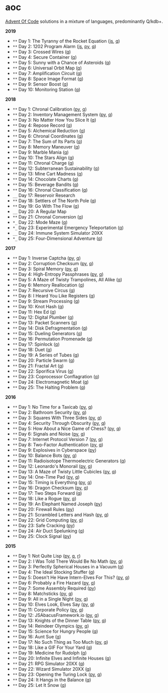 # aoc
[Advent Of Code](http://adventofcode.com/) solutions in a mixture of languages, predominantly Q/kdb+.

**2019**

  - `**` Day 1: The Tyranny of the Rocket Equation ([js](2019/01.js), [q](2019/01.q))
  - `**` Day 2: 1202 Program Alarm ([js](2019/02.js), [py](2019/02.py), [q](2019/02.q))
  - `**` Day 3: Crossed Wires ([q](2019/03.q))
  - `**` Day 4: Secure Container ([q](2019/04.q))
  - `**` Day 5: Sunny with a Chance of Asteroids ([q](2019/05.q))
  - `**` Day 6: Universal Orbit Map ([q](2019/06.q))
  - `**` Day 7: Amplification Circuit ([q](2019/07.q))
  - `**` Day 8: Space Image Format ([q](2019/08.q))
  - `**` Day 9: Sensor Boost ([q](2019/09.q))
  - `**` Day 10: Monitoring Station ([q](2019/10.q))

**2018**

  - `**` Day 1: Chronal Calibration ([py](2018/01.py), [q](2018/01.q))
  - `**` Day 2: Inventory Management System ([py](2018/02.py), [q](2018/02.q))
  - `**` Day 3: No Matter How You Slice It ([q](2018/03.q))
  - `**` Day 4: Repose Record ([q](2018/04.q))
  - `**` Day 5: Alchemical Reduction ([q](2018/05.q))
  - `**` Day 6: Chronal Coordinates ([q](2018/06.q))
  - `**` Day 7: The Sum of Its Parts ([q](2018/07.q))
  - `**` Day 8: Memory Maneuver ([q](2018/08.q))
  - `**` Day 9: Marble Mania ([q](2018/09.q))
  - `**` Day 10: The Stars Align ([q](2018/10.q))
  - `**` Day 11: Chronal Charge ([q](2018/11.q))
  - `**` Day 12: Subterranean Sustainability ([q](2018/12.q))
  - `**` Day 13: Mine Cart Madness ([q](2018/13.q))
  - `**` Day 14: Chocolate Charts ([q](2018/14.q))
  - `**` Day 15: Beverage Bandits ([q](2018/15.q))
  - `**` Day 16: Chronal Classification ([q](2018/16.q))
  - `__` Day 17: Reservoir Research
  - `**` Day 18: Settlers of The North Pole ([q](2018/18.q))
  - `**` Day 19: Go With The Flow ([q](2018/19.q))
  - `__` Day 20: A Regular Map
  - `**` Day 21: Chronal Conversion ([q](2018/21.q))
  - `*_` Day 22: Mode Maze ([q](2018/22.q))
  - `*_` Day 23: Experimental Emergency Teleportation ([q](2018/23.q))
  - `__` Day 24: Immune System Simulator 20XX
  - `*_` Day 25: Four-Dimensional Adventure ([q](2018/25.q))

**2017**

  - `**` Day 1: Inverse Captcha ([py](2017/01.py), [q](2017/01.q))
  - `**` Day 2: Corruption Checksum ([py](2017/02.py), [q](2017/02.q))
  - `**` Day 3: Spiral Memory ([py](2017/03.py), [q](2017/03.q))
  - `**` Day 4: High-Entropy Passphrases ([py](2017/04.py), [q](2017/04.q))
  - `**` Day 5: A Maze of Twisty Trampolines, All Alike ([q](2017/05.q))
  - `**` Day 6: Memory Reallocation ([q](2017/06.q))
  - `**` Day 7: Recursive Circus ([q](2017/07.q))
  - `**` Day 8: I Heard You Like Registers ([q](2017/08.q))
  - `**` Day 9: Stream Processing ([q](2017/09.q))
  - `**` Day 10: Knot Hash ([q](2017/10.q))
  - `**` Day 11: Hex Ed ([q](2017/11.q))
  - `**` Day 12: Digital Plumber ([q](2017/12.q))
  - `**` Day 13: Packet Scanners ([q](2017/13.q))
  - `**` Day 14: Disk Defragmentation ([q](2017/14.q))
  - `**` Day 15: Dueling Generators ([q](2017/15.q))
  - `**` Day 16: Permutation Promenade ([q](2017/16.q))
  - `**` Day 17: Spinlock ([q](2017/17.q))
  - `**` Day 18: Duet ([q](2017/18.q))
  - `**` Day 19: A Series of Tubes ([q](2017/19.q))
  - `**` Day 20: Particle Swarm ([q](2017/20.q))
  - `**` Day 21: Fractal Art  ([q](2017/21.q))
  - `**` Day 22: Sporifica Virus ([q](2017/22.q))
  - `**` Day 23: Coprocessor Conflagration ([q](2017/23.q))
  - `**` Day 24: Electromagnetic Moat ([q](2017/24.q))
  - `**` Day 25: The Halting Problem ([q](2017/25.q))

**2016**

 - `**` Day 1: No Time for a Taxicab ([py](2016/01.py), [q](2016/01.q))
 - `**` Day 2: Bathroom Security ([py](2016/02.py), [q](2016/02.q))
 - `**` Day 3: Squares With Three Sides ([py](2016/03.py), [q](2016/03.q))
 - `**` Day 4: Security Through Obscurity ([py](2016/04.py), [q](2016/04.q))
 - `**` Day 5: How About a Nice Game of Chess? ([py](2016/05.py), [q](2016/05.q))
 - `**` Day 6: Signals and Noise ([py](2016/06.py), [q](2016/06.q))
 - `**` Day 7: Internet Protocol Version 7 ([py](2016/07.py), [q](2016/07.q))
 - `**` Day 8: Two-Factor Authentication ([py](2016/08.py), [q](2016/08.q))
 - `**` Day 9: Explosives in Cyberspace ([py](2016/09.py))
 - `**` Day 10: Balance Bots ([py](2016/10.py), [q](2016/10.q))
 - `**` Day 11: Radioisotope Thermoelectric Generators ([q](2016/11.q))
 - `**` Day 12: Leonardo's Monorail ([py](2016/12.py), [q](2016/12.q))
 - `**` Day 13: A Maze of Twisty Little Cubicles ([py](2016/13.py), [q](2016/13.q))
 - `**` Day 14: One-Time Pad ([py](2016/14.py), [q](2016/14.q))
 - `**` Day 15: Timing is Everything ([py](2016/15.py), [q](2016/15.q))
 - `**` Day 16: Dragon Checksum ([py](2016/16.py), [q](2016/16.q))
 - `**` Day 17: Two Steps Forward ([q](2016/17.q))
 - `**` Day 18: Like a Rogue ([py](2016/18.py), [q](2016/18.q))
 - `**` Day 19: An Elephant Named Joseph ([py](2016/19.py))
 - `**` Day 20: Firewall Rules ([py](2016/20.py))
 - `**` Day 21: Scrambled Letters and Hash ([py](2016/21.py), [q](2016/21.q))
 - `**` Day 22: Grid Computing ([py](2016/22.py), [q](2016/22.q))
 - `**` Day 23: Safe Cracking ([py](2016/23.py))
 - `**` Day 24: Air Duct Spelunking ([q](2016/24.q))
 - `**` Day 25: Clock Signal ([py](2016/25.py))

**2015**

 - `**` Day 1: Not Quite Lisp ([py](2015/01.py), [q](2015/01.q), [r](2015/01.r))
 - `**` Day 2: I Was Told There Would Be No Math ([py](2015/02.py), [q](2015/02.q))
 - `**` Day 3: Perfectly Spherical Houses in a Vacuum ([q](2015/03.q))
 - `**` Day 4: The Ideal Stocking Stuffer ([q](2015/04.q))
 - `**` Day 5: Doesn't He Have Intern-Elves For This? ([py](2015/05.py), [q](2015/05.q))
 - `**` Day 6: Probably a Fire Hazard ([py](2015/06.py), [q](2015/06.q))
 - `**` Day 7: Some Assembly Required ([py](2015/07.py))
 - `**` Day 8: Matchsticks ([py](2015/08.py), [q](2015/08.q))
 - `**` Day 9: All in a Single Night ([py](2015/09.py), [q](2015/09.q))
 - `**` Day 10: Elves Look, Elves Say ([py](2015/10.py), [q](2015/10.q))
 - `**` Day 11: Corporate Policy ([py](2015/11.py), [q](2015/11.q))
 - `**` Day 12: JSAbacusFramework.io ([py](2015/12.py), [q](2015/12.q))
 - `**` Day 13: Knights of the Dinner Table ([py](2015/13.py), [q](2015/13.q))
 - `**` Day 14: Reindeer Olympics ([py](2015/14.py), [q](2015/14.q))
 - `**` Day 15: Science for Hungry People ([q](2015/15.q))
 - `**` Day 16: Aunt Sue ([q](2015/16.q))
 - `**` Day 17: No Such Thing as Too Much ([py](2015/17.py), [q](2015/17.q))
 - `**` Day 18: Like a GIF For Your Yard ([q](2015/18.q))
 - `**` Day 19: Medicine for Rudolph ([q](2015/19.q))
 - `**` Day 20: Infinite Elves and Infinite Houses ([q](2015/20.q))
 - `**` Day 21: RPG Simulator 20XX ([q](2015/21.q))
 - `**` Day 22: Wizard Simulator 20XX ([q](2015/22.q))
 - `**` Day 23: Opening the Turing Lock ([py](2015/23.py), [q](2015/23.q))
 - `**` Day 24: It Hangs in the Balance ([q](2015/24.q))
 - `**` Day 25: Let It Snow ([q](2015/25.q))

